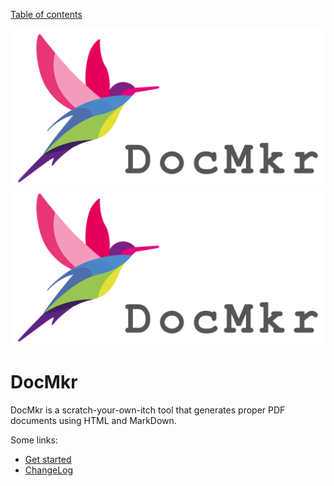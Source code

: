 [Table of contents](toc.md)


![DocMkr-Logo](https://github.com/LetsWrappIt/DocMkr/blob/main/images/DocMkr_logo_1280x640.png)
![DocMkr-Logo2](https://raw.githubusercontent.com/LetsWrappIt/DocMkr/39c85b295bef6bd11fdd60b88b68ac8044de5a82/images/DocMkr_logo_1280x640.png)

# DocMkr
DocMkr is a scratch-your-own-itch tool that generates proper PDF documents using HTML and MarkDown.

Some links:
- [Get started](getstarted.md)
- [ChangeLog](changelog.md)
